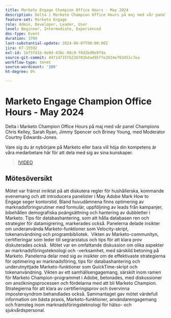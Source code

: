 ```yaml
---
title: Marketo Engage Champion Office Hours - May 2024
description: Delta i Marketo Champion Office Hours på maj med vår panel Champions Chris Kelley, Sarah Ryan, Jimmy Spencer och Briney Young, med Moderator Courtny Edwards-Jones. Oavsett om du är nybörjare i Marketo eller bara vill höja din kompetens är våra mästare här för att dela med sig av sin expertis.
feature-set: Marketo Engage
role: Admin, Developer, Leader, User
level: Beginner, Intermediate, Experienced
doc-type: Event
duration: 3709
last-substantial-update: 2024-06-07T00:00:00Z
jira: KT-15592
exl-id: 1bf5fd1b-9a9d-438c-98c9-f0d2bd9e9f9a
source-git-commit: 4471d715fb226701bdad95ffe2834e763451c7ea
workflow-type: tm+mt
source-wordcount: '309'
ht-degree: 0%

---
```


# Marketo Engage Champion Office Hours - May 2024

Delta i Marketo Champion Office Hours på maj med vår panel Champions Chris Kelley, Sarah Ryan, Jimmy Spencer och Briney Young, med Moderator Courtny Edwards-Jones.

Vare sig du är nybörjare på Marketo eller bara vill höja din kompetens är våra medarbetare här för att dela med sig av sina kunskaper.

>[!VIDEO](https://video.tv.adobe.com/v/3429357/?learn=on)

## Mötesöversikt

Mötet var främst inriktat på att diskutera regler för hushållerska, kommande evenemang och att introducera panelister i May Adobe Mark How to Engage seger kontorstid. Bland huvudämnena finns optimering av marknadsföringsrutiner med formulär, uppföljning av leads från kampanjer, bibehållen demografiska poängsättning och hantering av dubbletter i Marketo. Tips för databashantering, som att hålla databasen ren och strategier för datamigrering, markerades också. Panelerna delade insikter om underanvända Marketo-funktioner som Velocity-skript, tokenanvändning och programbibliotek. &#x200B; Vikten av Marketo-communityn, certifieringar som leder till segrarstatus och tips för att klara prov diskuterades också. &#x200B; Mötet var en omfattande diskussion om olika aspekter av marknadsföringsteknologi och -verksamhet, med särskild betoning på Marketo. Panelerna delar med sig av insikter om de effektivaste strategierna för optimering av marknadsföring, tips för databashantering och underutnyttjade Marketo-funktioner som QuickTime-skript och tokenanvändning. Vikten av ett samhällsengagemang, särskilt inom ramen för Marketo Champion-programmet i Adobe, betonades, med diskussioner om ansökningsprocessen och fördelarna med att bli Marketo Champion. Strategierna för att klara av certifieringsprov och övervinna impostersyndrom behandlades också. Sammantaget gav mötet värdefull information om bästa praxis, Marketo-funktioner, användarengagemang och framsteg inom marknadsföringsteknologi för hälso- och sjukvårdspersonal.
